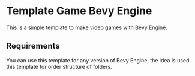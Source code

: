 # Template Game Bevy Engine

This is a simple template to make video games with Bevy Engine.

## Requirements

You can use this template for any version of Bevy Engine, the idea is used this template for order structure of folders.
